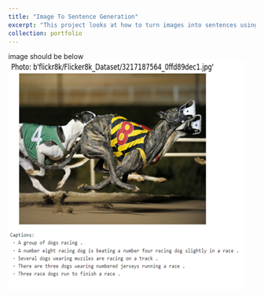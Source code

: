 ```yaml
---
title: "Image To Sentence Generation"
excerpt: "This project looks at how to turn images into sentences using attention mechanisms. We want to see how our model looks at images, picks out important parts, and makes captions that make sense. We're focusing on how visual things and words work together to understand how image captions are made. <br/><img src='files/portfolioimagetosentenceimage.PNG'>"
collection: portfolio
---
```


image should be below
<br/><img src='files/imagetosentenceportfolioimage.PNG'>
